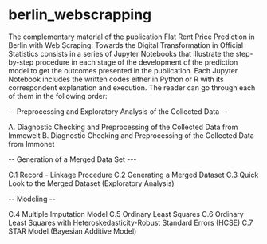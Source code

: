 # berlin_webscrapping
The complementary material of the publication Flat Rent Price Prediction in Berlin with Web Scraping: Towards the Digital Transformation in Official Statistics consists in a series of Jupyter Notebooks that illustrate the step-by-step procedure in each stage of the development of the prediction model to get the outcomes presented in the publication. Each Jupyter Notebook includes the written codes either in Python or R with its correspondent explanation and execution. The reader can go through each of them in the following order:


-- Preprocessing and Exploratory Analysis of the Collected Data --

A. Diagnostic Checking and Preprocessing of the Collected Data from Immowelt
B. Diagnostic Checking and Preprocessing of the Collected Data from Immonet

-- Generation of a Merged Data Set ---

C.1 Record - Linkage Procedure
C.2 Generating a Merged Dataset
C.3 Quick Look to the Merged Dataset (Exploratory Analysis)

-- Modeling --

C.4 Multiple Imputation Model
C.5 Ordinary Least Squares
C.6 Ordinary Least Squares with Heteroskedasticity-Robust Standard Errors (HCSE)
C.7 STAR Model (Bayesian Additive Model)
